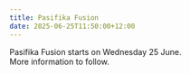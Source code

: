 ```yaml
---
title: Pasifika Fusion
date: 2025-06-25T11:50:00+12:00
---
```

Pasifika Fusion starts on Wednesday 25 June.  
More information to follow.

